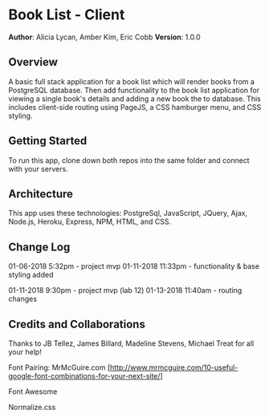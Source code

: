 # Book List - Client

**Author**: Alicia Lycan, Amber Kim, Eric Cobb
**Version**: 1.0.0

## Overview
A basic full stack application for a book list which will render books from a PostgreSQL database. Then add functionality to the book list application for viewing a single book's details and adding a new book the to database. This includes client-side routing using PageJS, a CSS hamburger menu, and CSS styling.

## Getting Started
To run this app, clone down both repos into the same folder and connect with your servers.

## Architecture
This app uses these technologies: PostgreSql, JavaScript, JQuery, Ajax, Node.js, Heroku, Express, NPM, HTML, and CSS.

## Change Log
01-06-2018 5:32pm - project mvp
01-11-2018 11:33pm - functionality & base styling added

01-11-2018 9:30pm - project mvp (lab 12)
01-13-2018 11:40am - routing changes

## Credits and Collaborations
Thanks to JB Tellez, James Billard, Madeline Stevens, Michael Treat for all your help!

Font Pairing: MrMcGuire.com [http://www.mrmcguire.com/10-useful-google-font-combinations-for-your-next-site/]

Font Awesome

Normalize.css
